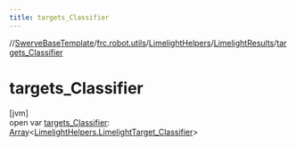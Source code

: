 ```yaml
---
title: targets_Classifier
---
```

//[SwerveBaseTemplate](../../../../index.html)/[frc.robot.utils](../../index.html)/[LimelightHelpers](../index.html)/[LimelightResults](index.html)/[targets_Classifier](targets_-classifier.html)



# targets_Classifier



[jvm]\
open var [targets_Classifier](targets_-classifier.html): [Array](https://kotlinlang.org/api/latest/jvm/stdlib/kotlin/-array/index.html)&lt;[LimelightHelpers.LimelightTarget_Classifier](../-limelight-target_-classifier/index.html)&gt;




